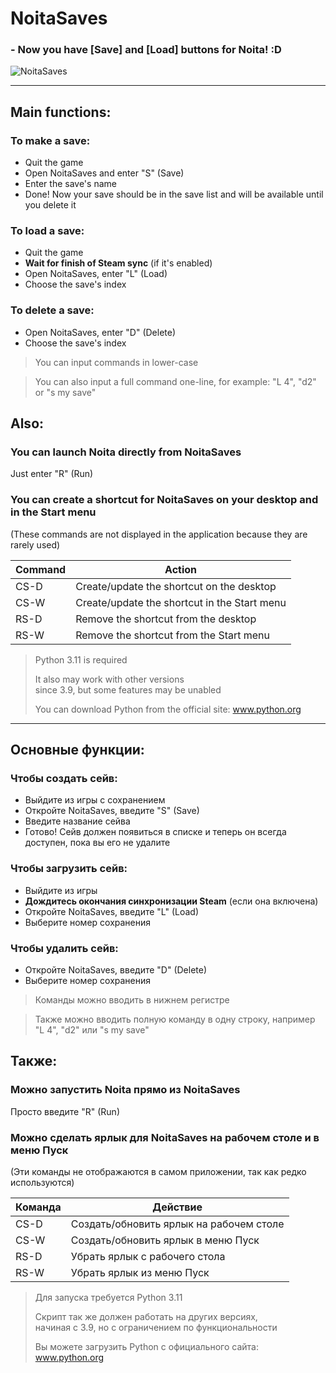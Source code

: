 # NoitaSaves
### - Now you have [Save] and [Load] buttons for Noita! :D
![NoitaSaves](https://user-images.githubusercontent.com/57474004/236513513-8b9a8457-9662-4c75-91e8-a416d5a7a8a2.png)

---
## Main functions:
### To make a save:
- Quit the game
- Open NoitaSaves and enter "S" (Save)
- Enter the save's name
- Done! Now your save should be in the save list and will be available until you delete it

### To load a save:
- Quit the game
- __Wait for finish of Steam sync__ (if it's enabled)
- Open NoitaSaves, enter "L" (Load)
- Choose the save's index

### To delete a save:
- Open NoitaSaves, enter "D" (Delete)
- Choose the save's index

> You can input commands in lower-case

> You can also input a full command one-line, for example: "L 4", "d2" or "s my save"

## Also:
### You can launch Noita directly from NoitaSaves
Just enter "R" (Run)

### You can create a shortcut for NoitaSaves on your desktop and in the Start menu
(These commands are not displayed in the application because they are rarely used)

| Command | Action                                       |
|---------|----------------------------------------------|
| CS-D    | Create/update the shortcut on the desktop    |
| CS-W    | Create/update the shortcut in the Start menu |
| RS-D    | Remove the shortcut from the desktop         |
| RS-W    | Remove the shortcut from the Start menu      |

> Python 3.11 is required  
> 
> It also may work with other versions  
> since 3.9, but some features may be unabled  
> 
> You can download Python from the official site: www.python.org

---
## Основные функции:
### Чтобы создать сейв:
- Выйдите из игры с сохранением
- Откройте NoitaSaves, введите "S" (Save)
- Введите название сейва
- Готово! Сейв должен появиться в списке и теперь он всегда доступен, пока вы его не удалите

### Чтобы загрузить сейв:
- Выйдите из игры
- __Дождитесь окончания синхронизации Steam__ (если она включена)
- Откройте NoitaSaves, введите "L" (Load)
- Выберите номер сохранения

### Чтобы удалить сейв:
- Откройте NoitaSaves, введите "D" (Delete)
- Выберите номер сохранения

> Команды можно вводить в нижнем регистре

> Также можно вводить полную команду в одну строку, например "L 4", "d2" или "s my save"

## Также:
### Можно запустить Noita прямо из NoitaSaves
Просто введите "R" (Run)

### Можно сделать ярлык для NoitaSaves на рабочем столе и в меню Пуск
(Эти команды не отображаются в самом приложении, так как редко используются)

| Команда | Действие                                |
|---------|-----------------------------------------|
| CS-D    | Создать/обновить ярлык на рабочем столе |
| CS-W    | Создать/обновить ярлык в меню Пуск      |
| RS-D    | Убрать ярлык с рабочего стола           |
| RS-W    | Убрать ярлык из меню Пуск               |

> Для запуска требуется Python 3.11  
> 
> Скрипт так же должен работать на других версиях,  
> начиная с 3.9, но с ограничением по функциональности  
> 
> Вы можете загрузить Python c официального сайта: www.python.org

      
